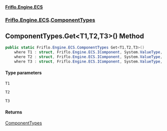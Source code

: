 #### [Friflo.Engine.ECS](index.md 'index')
### [Friflo.Engine.ECS](Friflo.Engine.ECS.md 'Friflo.Engine.ECS').[ComponentTypes](ComponentTypes.md 'Friflo.Engine.ECS.ComponentTypes')

## ComponentTypes.Get<T1,T2,T3>() Method

```csharp
public static Friflo.Engine.ECS.ComponentTypes Get<T1,T2,T3>()
    where T1 : struct, Friflo.Engine.ECS.IComponent, System.ValueType, System.ValueType
    where T2 : struct, Friflo.Engine.ECS.IComponent, System.ValueType, System.ValueType
    where T3 : struct, Friflo.Engine.ECS.IComponent, System.ValueType, System.ValueType;
```
#### Type parameters

<a name='Friflo.Engine.ECS.ComponentTypes.Get_T1,T2,T3_().T1'></a>

`T1`

<a name='Friflo.Engine.ECS.ComponentTypes.Get_T1,T2,T3_().T2'></a>

`T2`

<a name='Friflo.Engine.ECS.ComponentTypes.Get_T1,T2,T3_().T3'></a>

`T3`

#### Returns
[ComponentTypes](ComponentTypes.md 'Friflo.Engine.ECS.ComponentTypes')